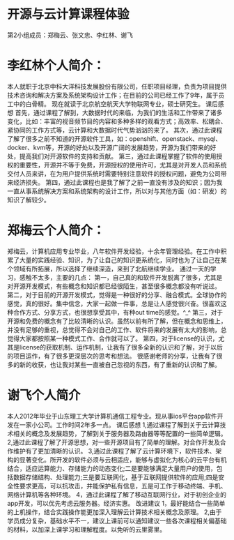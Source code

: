 开源与云计算课程体验
================
第2小组成员：郑梅云、张文忠、李红林、谢飞

李红林个人简介：
================
本人就职于北京中科大洋科技发展股份有限公司，任职项目经理，负责为项目提供技术咨询和解决方案及系统架构设计工作；在目前的公司已经工作了9年，属于员工中的白骨精。
现在就读于北京航空航天大学物联网专业，硕士研究生。
课后感想
首先，通过课程了解到，大数据时代的来临，为我们的生活和工作带来了诸多变化，比如：丰富的视音频节目的内容和多种多样的观看方式；高效率、松耦合、紧协同的工作方式等，云计算和大数据时代气势汹汹的来了。
其次，通过此课程了解了很多之前不知道的开源软件工具，如：openshift、openstack、mysql、docker、kvm等，开源的好处以及开源广阔的发展趋势，开源为我们带来的好处，提高我们对开源软件的支持和贡献。
第三，通过此课程掌握了软件的使用授权的重要性，开源并不等于免费，开源授权的使用许可，尤其是对开发人员和系统交付人员来讲，在为用户提供系统时需要特别注意软件的授权问题，避免为公司带来经济损失。
第四，通过此课程也是我了解了之前一直没有涉及的知识；因为我一直从事系统解决方案和系统架构的设计工作，所以对与其他方面（如：研发）的知识了解较少。

郑梅云个人简介：
==================
郑梅云，计算机应用专业毕业，八年软件开发经验，十余年管理经验。在工作中积累了大量的实践经验、知识，为了让自己的知识更系统化，同时也为了让自己在某个领域有所拓展，所以选择了继续深造，来到了北航继续学业。
通过一天的学习，感触不太多，主要的几点：
第一，自己真的和软件开发脱离了很多，尤其是对开源开发模式，有些概念和知识都已经很陌生，甚至很多概念都没有听说过。
第二，对于目前的开源开发模式，觉得是一种很好的分享、融合模式。全球协作的感觉，真的很好。集中信念，大家一起做一件事，总是让人感觉很兴奋。很喜欢这种合作方式、分享方式，也很想享受其中，有种out time的感觉。^_^
第三，对于开源和免费的概念有了比较清晰的认识。虽然以前有所了解，但在概念和思维上，并没有足够的重视，总觉得不会对自己的工作、软件将来的发展有太大的影响，总觉得大家都按照某一种模式工作、合作就可以了。
第四，对于license的认识，尤其是license的获取机制、运作机制，让我有了很多全新的认识和了解，对于以后的项目运作，有了很多更深层次的思考和想法。
很感谢老师的分享，让我有了很多的新的收获，也让我对某些一直被自己忽视的东西，有了重新的认识和了解。

谢飞个人简介
================
   本人2012年毕业于山东理工大学计算机通信工程专业。现从事ios平台app软件开发在一家小公司。工作时间2年多一点。
课后感想
   1,通过课程了解到关于云计算技术相关的概念及发展趋势，了解到关于服务器及路由器等等配置的一些简单逻辑。
   2,通过此课程了解了开源思想，对一些开源项目有了简单的理解。对合作开发及合作维护有了更加清晰的认识。
   3,通过此课程了解了云计算环境下，软件技术、架构的显著变化。所开发的软件必须与云相适应，能够与虚拟化为核心的云平台有机结合，适应运算能力、存储能力的动态变化;二是要能够满足大量用户的使用，包括数据存储结构、处理能力;三是要互联网化，基于互联网提供软件的应用;四是安全性要求更高，可以抗攻击，并能保护私有信息，五是可工作于移动终端、手机、网络计算机等各种环境。
   4，通过此课程了解了移动互联网行业，对于初创企业的app开发，可以优先考虑云服务器。经济实惠。
改进建议
   1，最好能结合一些简单的上机操作，结合实践操作能更加深入理解云计算技术相关概念及原理。
   2,由于学员成分复杂，基础水平不一，建议上课前可以通知建议一些各次课程相关偏基础的材料，以加深上课学习和理解程度。以免听的云里雾里。

